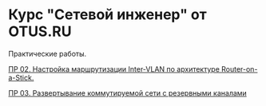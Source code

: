 # Курс "Сетевой инженер" от OTUS.RU
 Практические работы.

 [ПP 02. Настройка маршрутизации Inter-VLAN по архитектуре Router-on-a-Stick.](https://github.com/sag81/otus-networks/tree/master/workshop/02)

 [ПP 03. Развертывание коммутируемой сети с резервными каналами](https://github.com/sag81/otus-networks/tree/master/workshop/03)
